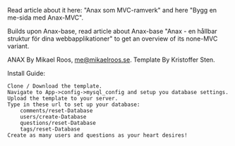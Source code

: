 Read article about it here: "Anax som MVC-ramverk" and here "Bygg en me-sida med Anax-MVC".

Builds upon Anax-base, read article about Anax-base "Anax - en hållbar struktur för dina webbapplikationer" to get an overview of its none-MVC variant.

ANAX By Mikael Roos, me@mikaelroos.se. Template By Kristoffer Sten.

Install Guide:

    Clone / Download the template.
    Navigate to App->config->mysql_config and setup you database settings.
    Upload the template to your server.
    Type in these url to set up your database:
        comments/reset-Database
        users/create-Database
        questions/reset-Database
        tags/reset-Database
    Create as many users and questions as your heart desires!
